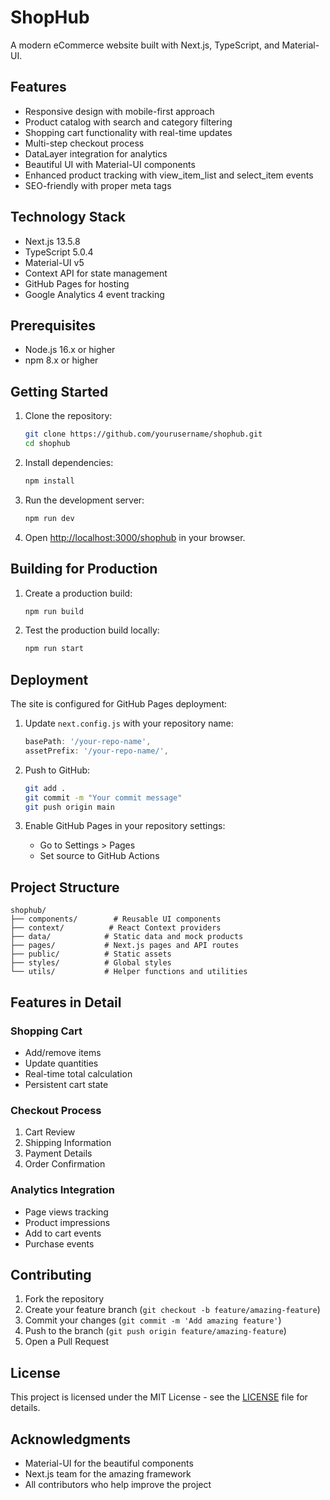 # ShopHub

A modern eCommerce website built with Next.js, TypeScript, and Material-UI.

## Features

- Responsive design with mobile-first approach
- Product catalog with search and category filtering
- Shopping cart functionality with real-time updates
- Multi-step checkout process
- DataLayer integration for analytics
- Beautiful UI with Material-UI components
- Enhanced product tracking with view_item_list and select_item events
- SEO-friendly with proper meta tags

## Technology Stack

- Next.js 13.5.8
- TypeScript 5.0.4
- Material-UI v5
- Context API for state management
- GitHub Pages for hosting
- Google Analytics 4 event tracking

## Prerequisites

- Node.js 16.x or higher
- npm 8.x or higher

## Getting Started

1. Clone the repository:
   ```bash
   git clone https://github.com/yourusername/shophub.git
   cd shophub
   ```

2. Install dependencies:
   ```bash
   npm install
   ```

3. Run the development server:
   ```bash
   npm run dev
   ```

4. Open [http://localhost:3000/shophub](http://localhost:3000/shophub) in your browser.

## Building for Production

1. Create a production build:
   ```bash
   npm run build
   ```

2. Test the production build locally:
   ```bash
   npm run start
   ```

## Deployment

The site is configured for GitHub Pages deployment:

1. Update `next.config.js` with your repository name:
   ```js
   basePath: '/your-repo-name',
   assetPrefix: '/your-repo-name/',
   ```

2. Push to GitHub:
   ```bash
   git add .
   git commit -m "Your commit message"
   git push origin main
   ```

3. Enable GitHub Pages in your repository settings:
   - Go to Settings > Pages
   - Set source to GitHub Actions

## Project Structure

```
shophub/
├── components/        # Reusable UI components
├── context/          # React Context providers
├── data/            # Static data and mock products
├── pages/           # Next.js pages and API routes
├── public/          # Static assets
├── styles/          # Global styles
└── utils/           # Helper functions and utilities
```

## Features in Detail

### Shopping Cart
- Add/remove items
- Update quantities
- Real-time total calculation
- Persistent cart state

### Checkout Process
1. Cart Review
2. Shipping Information
3. Payment Details
4. Order Confirmation

### Analytics Integration
- Page views tracking
- Product impressions
- Add to cart events
- Purchase events

## Contributing

1. Fork the repository
2. Create your feature branch (`git checkout -b feature/amazing-feature`)
3. Commit your changes (`git commit -m 'Add amazing feature'`)
4. Push to the branch (`git push origin feature/amazing-feature`)
5. Open a Pull Request

## License

This project is licensed under the MIT License - see the [LICENSE](LICENSE) file for details.

## Acknowledgments

- Material-UI for the beautiful components
- Next.js team for the amazing framework
- All contributors who help improve the project 